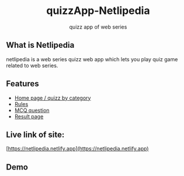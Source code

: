 <div align="center">

# quizzApp-Netlipedia
quizz app of web series

</div>

## What is Netlipedia
netlipedia is a web series quizz web app which lets you play quiz game related to web series.

## Features
* [Home page / quizz by category](https://netlipedia.netlify.app/index.html)
* [Rules](https://netlipedia.netlify.app/rules/rules.html)
* [MCQ question](https://netlipedia.netlify.app/questions/question1.html)
* [Result page](https://netlipedia.netlify.app/questions/reults.html)

## Live link of  site:
[https://netlipedia.netlify.app](https://netlipedia.netlify.app)

## Demo
